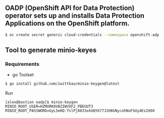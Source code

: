 ## OADP (OpenShift API for Data Protection) operator sets up and installs Data Protection Applications on the OpenShift platform.


```bash
$ oc create secret generic cloud-credentials --namespace openshift-adp --from-file cloud=secret-minio
```

## Tool to generate minio-keyes

###  Requirements

- go Toolset

```bash
$ go install github.com/iwittkau/minio-keygen@latest
```

Run
```
[alex@bastion oadp]$ minio-keygen
MINIO_ROOT_USER=HZMURK8VBZIWVXF2_PBEUUT3
MINIO_ROOT_PASSWORD=GyL5eHQ-TslPj8833xkUQtK77J2H8GNycohNuFSUy4Es2X6O
```
